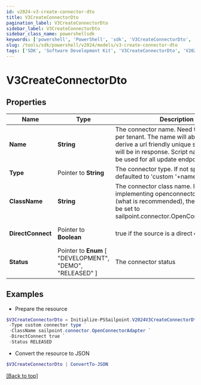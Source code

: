 ```yaml
---
id: v2024-v3-create-connector-dto
title: V3CreateConnectorDto
pagination_label: V3CreateConnectorDto
sidebar_label: V3CreateConnectorDto
sidebar_class_name: powershellsdk
keywords: ['powershell', 'PowerShell', 'sdk', 'V3CreateConnectorDto', 'V2024V3CreateConnectorDto'] 
slug: /tools/sdk/powershell/v2024/models/v3-create-connector-dto
tags: ['SDK', 'Software Development Kit', 'V3CreateConnectorDto', 'V2024V3CreateConnectorDto']
---
```



# V3CreateConnectorDto

## Properties

Name | Type | Description | Notes
------------ | ------------- | ------------- | -------------
**Name** |  **String** | The connector name. Need to be unique per tenant. The name will able be used to derive a url friendly unique scriptname that will be in response. Script name can then be used for all update endpoints | [required]
**Type** |  Pointer to **String** | The connector type. If not specified will be defaulted to 'custom '+name | [optional] 
**ClassName** |  **String** | The connector class name. If you are implementing openconnector standard (what is recommended), then this need to be set to sailpoint.connector.OpenConnectorAdapter | [required]
**DirectConnect** |  Pointer to **Boolean** | true if the source is a direct connect source | [optional] [default to $true]
**Status** |  Pointer to  **Enum** [  "DEVELOPMENT",    "DEMO",    "RELEASED" ] | The connector status | [optional] 

## Examples

- Prepare the resource
```powershell
$V3CreateConnectorDto = Initialize-PSSailpoint.V2024V3CreateConnectorDto  -Name custom connector `
 -Type custom connector type `
 -ClassName sailpoint.connector.OpenConnectorAdapter `
 -DirectConnect true `
 -Status RELEASED
```

- Convert the resource to JSON
```powershell
$V3CreateConnectorDto | ConvertTo-JSON
```


[[Back to top]](#) 

